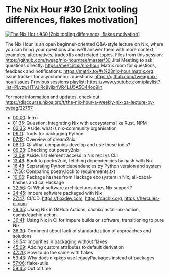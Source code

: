 # The Nix Hour #30 [2nix tooling differences, flakes motivation]

[![The Nix Hour #30 [2nix tooling differences, flakes motivation]](https://img.youtube.com/vi/9o_A2loSH-0/0.jpg)](https://www.youtube.com/watch?v=9o_A2loSH-0)

The Nix Hour is an open beginner-oriented Q&A-style lecture on Nix, where you can bring your questions and we’ll answer them with more context, examples, alternatives, tradeoffs and related topics.
Files from this session: https://github.com/tweag/nix-hour/tree/master/30
Jitsi Meeting to ask questions directly: https://meet.jit.si/nix-hour
Matrix room for questions, feedback and notifications: https://matrix.to/#/%23nix-hour:matrix.org
Issue tracker for asynchronous questions: https://github.com/tweag/nix-hour/issues
Previous sessions playlist: https://www.youtube.com/playlist?list=PLyzwHTVJlRc8yjlx4VR4LU5A5O44og9in

For more information and updates, check out https://discourse.nixos.org/t/the-nix-hour-a-weekly-nix-qa-lecture-by-tweag/22767


* [00:00](https://www.youtube.com/watch?v=9o_A2loSH-0&t=0): Intro
* [01:35](https://www.youtube.com/watch?v=9o_A2loSH-0&t=95): Question: Integrating Nix with ecosystems like Rust, NPM
* [03:35](https://www.youtube.com/watch?v=9o_A2loSH-0&t=215): Aside: what is nix-community organisation
* [06:11](https://www.youtube.com/watch?v=9o_A2loSH-0&t=371): Tools for packaging Python
* [07:12](https://www.youtube.com/watch?v=9o_A2loSH-0&t=432): Overview of dream2nix
* [08:10](https://www.youtube.com/watch?v=9o_A2loSH-0&t=490): Q: What companies develop and use these tools?
* [09:28](https://www.youtube.com/watch?v=9o_A2loSH-0&t=568): Checking out poetry2nix
* [12:09](https://www.youtube.com/watch?v=9o_A2loSH-0&t=729): Aside: list element access in Nix repl vs CLI
* [13:49](https://www.youtube.com/watch?v=9o_A2loSH-0&t=829): Back to poetry2nix, fetching dependencies by hash with Nix
* [16:48](https://www.youtube.com/watch?v=9o_A2loSH-0&t=1008): Separating Python dependencies by Python version and system
* [17:50](https://www.youtube.com/watch?v=9o_A2loSH-0&t=1070): Comparing poetry.lock to requirements.txt
* [19:06](https://www.youtube.com/watch?v=9o_A2loSH-0&t=1146): Package hashes from Hackage ecosystem in Nix, all-cabal-hashes and callHackage
* [22:56](https://www.youtube.com/watch?v=9o_A2loSH-0&t=1376): Q: What software architectures does Nix support?
* [24:45](https://www.youtube.com/watch?v=9o_A2loSH-0&t=1485): Impure software packaged with Nix
* [27:47](https://www.youtube.com/watch?v=9o_A2loSH-0&t=1667): CI/CD, https://floxdev.com, https://cachix.org, https://hercules-ci.com
* [29:35](https://www.youtube.com/watch?v=9o_A2loSH-0&t=1775): Using Nix in GitHub Actions, cachix/install-nix-action, cachix/cachix-action
* [30:41](https://www.youtube.com/watch?v=9o_A2loSH-0&t=1841): Using Nix in CI for impure builds or software, transitioning to pure Nix
* [36:30](https://www.youtube.com/watch?v=9o_A2loSH-0&t=2190): Comment about lack of standardization of approaches and solutions
* [36:54](https://www.youtube.com/watch?v=9o_A2loSH-0&t=2214): Impurities in packaging without flakes
* [45:09](https://www.youtube.com/watch?v=9o_A2loSH-0&t=2709): Adding custom attributes to default derivation
* [47:20](https://www.youtube.com/watch?v=9o_A2loSH-0&t=2840): How to do the same with flakes
* [53:43](https://www.youtube.com/watch?v=9o_A2loSH-0&t=3223): Why does nixpkgs use legacyPackages instead of packages
* [57:06](https://www.youtube.com/watch?v=9o_A2loSH-0&t=3426): flake-utils
* [59:45](https://www.youtube.com/watch?v=9o_A2loSH-0&t=3585): Out of time
